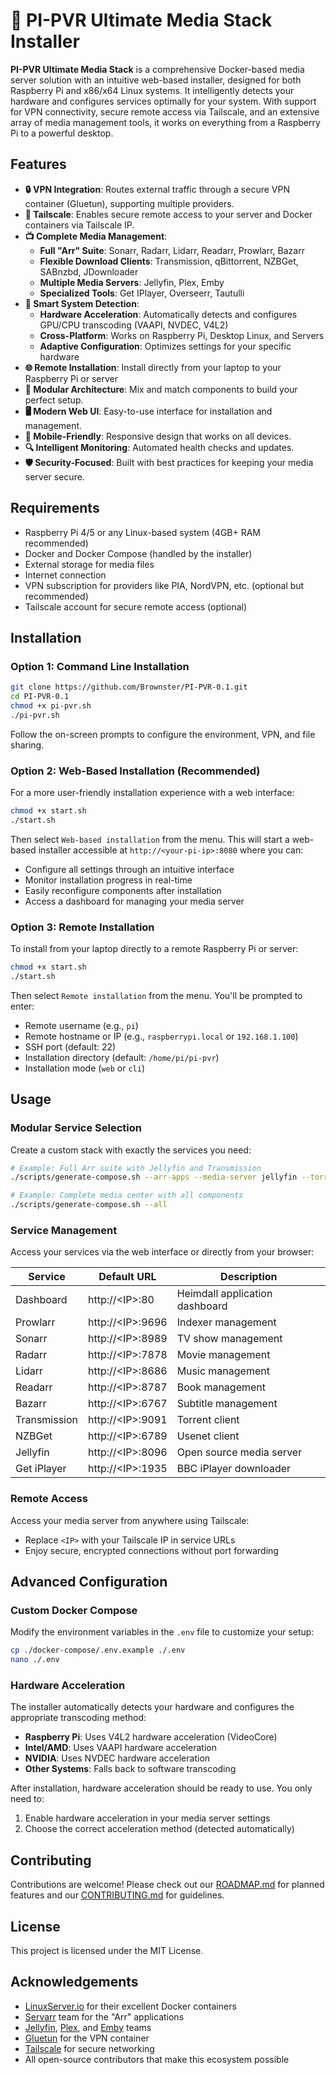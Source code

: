 # 🐳 PI-PVR Ultimate Media Stack Installer

**PI-PVR Ultimate Media Stack** is a comprehensive Docker-based media server solution with an intuitive web-based installer, designed for both Raspberry Pi and x86/x64 Linux systems. It intelligently detects your hardware and configures services optimally for your system. With support for VPN connectivity, secure remote access via Tailscale, and an extensive array of media management tools, it works on everything from a Raspberry Pi to a powerful desktop.

## Features

- **🔒 VPN Integration**: Routes external traffic through a secure VPN container (Gluetun), supporting multiple providers.
- **🔗 Tailscale**: Enables secure remote access to your server and Docker containers via Tailscale IP.
- **📺 Complete Media Management**:
  - **Full "Arr" Suite**: Sonarr, Radarr, Lidarr, Readarr, Prowlarr, Bazarr
  - **Flexible Download Clients**: Transmission, qBittorrent, NZBGet, SABnzbd, JDownloader
  - **Multiple Media Servers**: Jellyfin, Plex, Emby
  - **Specialized Tools**: Get IPlayer, Overseerr, Tautulli
- **🧠 Smart System Detection**:
  - **Hardware Acceleration**: Automatically detects and configures GPU/CPU transcoding (VAAPI, NVDEC, V4L2)
  - **Cross-Platform**: Works on Raspberry Pi, Desktop Linux, and Servers
  - **Adaptive Configuration**: Optimizes settings for your specific hardware
- **🌐 Remote Installation**: Install directly from your laptop to your Raspberry Pi or server
- **🔄 Modular Architecture**: Mix and match components to build your perfect setup.
- **🖥️ Modern Web UI**: Easy-to-use interface for installation and management.
- **📱 Mobile-Friendly**: Responsive design that works on all devices.
- **🔍 Intelligent Monitoring**: Automated health checks and updates.
- **🛡️ Security-Focused**: Built with best practices for keeping your media server secure.

## Requirements

- Raspberry Pi 4/5 or any Linux-based system (4GB+ RAM recommended)
- Docker and Docker Compose (handled by the installer)
- External storage for media files
- Internet connection
- VPN subscription for providers like PIA, NordVPN, etc. (optional but recommended)
- Tailscale account for secure remote access (optional)

## Installation

### Option 1: Command Line Installation

```bash
git clone https://github.com/Brownster/PI-PVR-0.1.git
cd PI-PVR-0.1
chmod +x pi-pvr.sh
./pi-pvr.sh
```

Follow the on-screen prompts to configure the environment, VPN, and file sharing.

### Option 2: Web-Based Installation (Recommended)

For a more user-friendly installation experience with a web interface:

```bash
chmod +x start.sh
./start.sh
```

Then select `Web-based installation` from the menu. This will start a web-based installer accessible at `http://<your-pi-ip>:8080` where you can:
- Configure all settings through an intuitive interface
- Monitor installation progress in real-time
- Easily reconfigure components after installation
- Access a dashboard for managing your media server

### Option 3: Remote Installation

To install from your laptop directly to a remote Raspberry Pi or server:

```bash
chmod +x start.sh
./start.sh
```

Then select `Remote installation` from the menu. You'll be prompted to enter:
- Remote username (e.g., `pi`)
- Remote hostname or IP (e.g., `raspberrypi.local` or `192.168.1.100`)
- SSH port (default: 22)
- Installation directory (default: `/home/pi/pi-pvr`)
- Installation mode (`web` or `cli`)

## Usage

### Modular Service Selection

Create a custom stack with exactly the services you need:

```bash
# Example: Full Arr suite with Jellyfin and Transmission
./scripts/generate-compose.sh --arr-apps --media-server jellyfin --torrent-client transmission

# Example: Complete media center with all components
./scripts/generate-compose.sh --all
```

### Service Management

Access your services via the web interface or directly from your browser:

| Service | Default URL | Description |
|---------|-------------|-------------|
| Dashboard | http://\<IP\>:80 | Heimdall application dashboard |
| Prowlarr | http://\<IP\>:9696 | Indexer management |
| Sonarr | http://\<IP\>:8989 | TV show management |
| Radarr | http://\<IP\>:7878 | Movie management |
| Lidarr | http://\<IP\>:8686 | Music management |
| Readarr | http://\<IP\>:8787 | Book management |
| Bazarr | http://\<IP\>:6767 | Subtitle management |
| Transmission | http://\<IP\>:9091 | Torrent client |
| NZBGet | http://\<IP\>:6789 | Usenet client |
| Jellyfin | http://\<IP\>:8096 | Open source media server |
| Get iPlayer | http://\<IP\>:1935 | BBC iPlayer downloader |

### Remote Access

Access your media server from anywhere using Tailscale:
- Replace `<IP>` with your Tailscale IP in service URLs
- Enjoy secure, encrypted connections without port forwarding

## Advanced Configuration

### Custom Docker Compose

Modify the environment variables in the `.env` file to customize your setup:

```bash
cp ./docker-compose/.env.example ./.env
nano ./.env
```

### Hardware Acceleration

The installer automatically detects your hardware and configures the appropriate transcoding method:

- **Raspberry Pi**: Uses V4L2 hardware acceleration (VideoCore)
- **Intel/AMD**: Uses VAAPI hardware acceleration
- **NVIDIA**: Uses NVDEC hardware acceleration
- **Other Systems**: Falls back to software transcoding

After installation, hardware acceleration should be ready to use. You only need to:
1. Enable hardware acceleration in your media server settings
2. Choose the correct acceleration method (detected automatically)

## Contributing

Contributions are welcome! Please check out our [ROADMAP.md](ROADMAP.md) for planned features and our [CONTRIBUTING.md](CONTRIBUTING.md) for guidelines.

## License

This project is licensed under the MIT License.

## Acknowledgements

- [LinuxServer.io](https://linuxserver.io/) for their excellent Docker containers
- [Servarr](https://wiki.servarr.com/) team for the "Arr" applications
- [Jellyfin](https://jellyfin.org/), [Plex](https://www.plex.tv/), and [Emby](https://emby.media/) teams
- [Gluetun](https://github.com/qdm12/gluetun) for the VPN container
- [Tailscale](https://tailscale.com/) for secure networking
- All open-source contributors that make this ecosystem possible